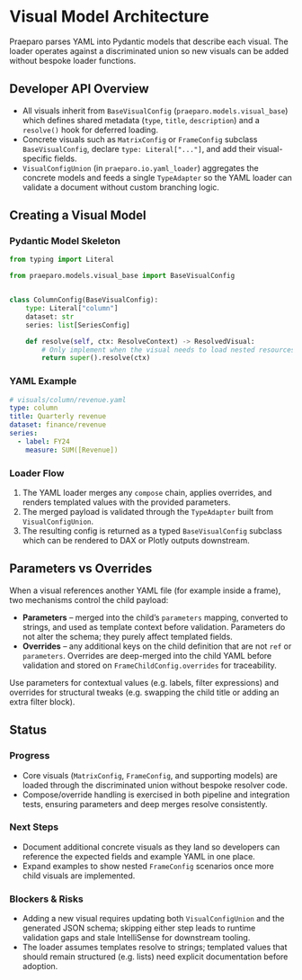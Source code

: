 # Visual Model Architecture

Praeparo parses YAML into Pydantic models that describe each visual. The loader
operates against a discriminated union so new visuals can be added without bespoke
loader functions.

## Developer API Overview

- All visuals inherit from `BaseVisualConfig` (`praeparo.models.visual_base`) which
  defines shared metadata (`type`, `title`, `description`) and a `resolve()` hook
  for deferred loading.
- Concrete visuals such as `MatrixConfig` or `FrameConfig` subclass
  `BaseVisualConfig`, declare `type: Literal["..."]`, and add their visual-specific
  fields.
- `VisualConfigUnion` (in `praeparo.io.yaml_loader`) aggregates the concrete
  models and feeds a single `TypeAdapter` so the YAML loader can validate a
  document without custom branching logic.

## Creating a Visual Model

### Pydantic Model Skeleton

```python
from typing import Literal

from praeparo.models.visual_base import BaseVisualConfig


class ColumnConfig(BaseVisualConfig):
    type: Literal["column"]
    dataset: str
    series: list[SeriesConfig]

    def resolve(self, ctx: ResolveContext) -> ResolvedVisual:
        # Only implement when the visual needs to load nested resources.
        return super().resolve(ctx)
```

### YAML Example

```yaml
# visuals/column/revenue.yaml
type: column
title: Quarterly revenue
dataset: finance/revenue
series:
  - label: FY24
    measure: SUM([Revenue])
```

### Loader Flow

1. The YAML loader merges any `compose` chain, applies overrides, and renders
   templated values with the provided parameters.
2. The merged payload is validated through the `TypeAdapter` built from
   `VisualConfigUnion`.
3. The resulting config is returned as a typed `BaseVisualConfig` subclass which
   can be rendered to DAX or Plotly outputs downstream.

## Parameters vs Overrides

When a visual references another YAML file (for example inside a frame), two
mechanisms control the child payload:

- **Parameters** – merged into the child’s `parameters` mapping, converted to
  strings, and used as template context before validation. Parameters do not
  alter the schema; they purely affect templated fields.
- **Overrides** – any additional keys on the child definition that are not `ref`
  or `parameters`. Overrides are deep-merged into the child YAML before
  validation and stored on `FrameChildConfig.overrides` for traceability.

Use parameters for contextual values (e.g. labels, filter expressions) and
overrides for structural tweaks (e.g. swapping the child title or adding an extra
filter block).

## Status

### Progress

- Core visuals (`MatrixConfig`, `FrameConfig`, and supporting models) are loaded
  through the discriminated union without bespoke resolver code.
- Compose/override handling is exercised in both pipeline and integration tests,
  ensuring parameters and deep merges resolve consistently.

### Next Steps

- Document additional concrete visuals as they land so developers can reference
  the expected fields and example YAML in one place.
- Expand examples to show nested `FrameConfig` scenarios once more child visuals
  are implemented.

### Blockers & Risks

- Adding a new visual requires updating both `VisualConfigUnion` and the
  generated JSON schema; skipping either step leads to runtime validation gaps
  and stale IntelliSense for downstream tooling.
- The loader assumes templates resolve to strings; templated values that should
  remain structured (e.g. lists) need explicit documentation before adoption.
